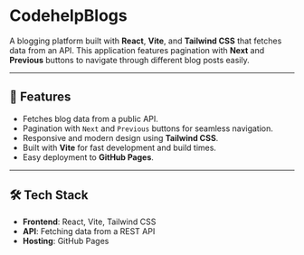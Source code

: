 # CodehelpBlogs

A blogging platform built with **React**, **Vite**, and **Tailwind CSS** that fetches data from an API. This application features pagination with **Next** and **Previous** buttons to navigate through different blog posts easily.

---

## 🚀 Features

- Fetches blog data from a public API.
- Pagination with `Next` and `Previous` buttons for seamless navigation.
- Responsive and modern design using **Tailwind CSS**.
- Built with **Vite** for fast development and build times.
- Easy deployment to **GitHub Pages**.

---

## 🛠️ Tech Stack

- **Frontend**: React, Vite, Tailwind CSS  
- **API**: Fetching data from a REST API  
- **Hosting**: GitHub Pages  